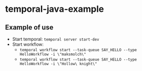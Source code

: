 # temporal-java-example

## Example of use

- Start temporal: `temporal server start-dev`
- Start workflow:
  - `temporal workflow start --task-queue SAY_HELLO --type HelloWorkflow -i \"maksmolch\"`
  - `temporal workflow start --task-queue SAY_HELLO --type HelloWorkflow -i \"Hollow\ knight\"`